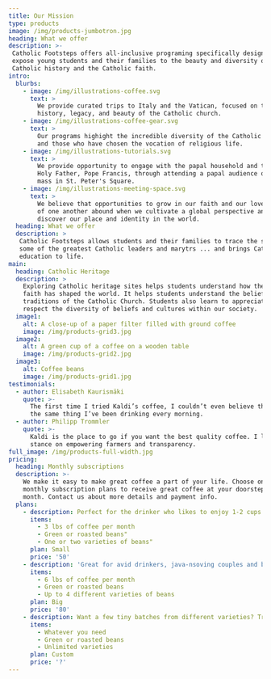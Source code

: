 ```yaml
---
title: Our Mission
type: products
image: /img/products-jumbotron.jpg
heading: What we offer
description: >-
 Catholic Footsteps offers all-inclusive programing specifically designed to 
 expose young students and their families to the beauty and diversity of 
 Catholic history and the Catholic faith.
intro:
  blurbs:
    - image: /img/illustrations-coffee.svg
      text: >
        We provide curated trips to Italy and the Vatican, focused on the
        history, legacy, and beauty of the Catholic church.
    - image: /img/illustrations-coffee-gear.svg
      text: >
        Our programs highight the incredible diversity of the Catholic world
        and those who have chosen the vocation of religious life.
    - image: /img/illustrations-tutorials.svg
      text: >
        We provide opportunity to engage with the papal household and the
        Holy Father, Pope Francis, through attending a papal audience or 
        mass in St. Peter's Square.
    - image: /img/illustrations-meeting-space.svg
      text: >
        We believe that opportunities to grow in our faith and our love
        of one another abound when we cultivate a global perspective and 
        discover our place and identity in the world.
  heading: What we offer
  description: >
   Catholic Footsteps allows students and their families to trace the steps of
   some of the greatest Catholic leaders and marytrs ... and brings Catholic
   education to life.
main:
  heading: Catholic Heritage
  description: >
    Exploring Catholic heritage sites helps students understand how their
    faith has shaped the world. It helps students understand the beliefs and
    traditions of the Catholic Church. Students also learn to appreciate and 
    respect the diversity of beliefs and cultures within our society.
  image1:
    alt: A close-up of a paper filter filled with ground coffee
    image: /img/products-grid3.jpg
  image2:
    alt: A green cup of a coffee on a wooden table
    image: /img/products-grid2.jpg
  image3:
    alt: Coffee beans
    image: /img/products-grid1.jpg
testimonials:
  - author: Elisabeth Kaurismäki
    quote: >-
      The first time I tried Kaldi’s coffee, I couldn’t even believe that was
      the same thing I’ve been drinking every morning.
  - author: Philipp Trommler
    quote: >-
      Kaldi is the place to go if you want the best quality coffee. I love their
      stance on empowering farmers and transparency.
full_image: /img/products-full-width.jpg
pricing:
  heading: Monthly subscriptions
  description: >-
    We make it easy to make great coffee a part of your life. Choose one of our
    monthly subscription plans to receive great coffee at your doorstep each
    month. Contact us about more details and payment info.
  plans:
    - description: Perfect for the drinker who likes to enjoy 1-2 cups per day.
      items:
        - 3 lbs of coffee per month
        - Green or roasted beans"
        - One or two varieties of beans"
      plan: Small
      price: '50'
    - description: 'Great for avid drinkers, java-nsoving couples and bigger crowds'
      items:
        - 6 lbs of coffee per month
        - Green or roasted beans
        - Up to 4 different varieties of beans
      plan: Big
      price: '80'
    - description: Want a few tiny batches from different varieties? Try our custom plan
      items:
        - Whatever you need
        - Green or roasted beans
        - Unlimited varieties
      plan: Custom
      price: '?'
---
```



